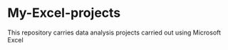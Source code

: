 # My-Excel-projects
This repository carries data analysis projects carried out using Microsoft Excel
